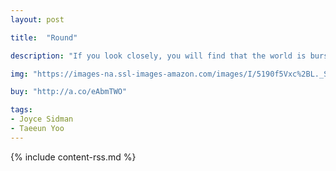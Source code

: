 ```yaml
---
layout: post

title:  "Round"

description: "If you look closely, you will find that the world is bursting, swelling, budding, and ripening with round things awaiting discovery—like eggs about to hatch, sunflowers stretching toward the sun, or planets slowly spinning together for billions of years."

img: "https://images-na.ssl-images-amazon.com/images/I/5190f5Vxc%2BL._SL480_.jpg"

buy: "http://a.co/eAbmTWO"

tags:
- Joyce Sidman
- Taeeun Yoo
---
```


{% include content-rss.md %}